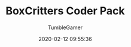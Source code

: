 ---
title: BoxCritters Coder Pack
author:
  - TumbleGamer
description: A tool to help people create mods for box critters
date: 2020-02-12 09:55:36
unfinished: true
buttons:
  - name: Source
    href: https://github.com/boxcritters/boxcritters-coder-pack
---